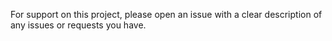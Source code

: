For support on this project, please open an issue with a clear description of any issues or requests you have. 